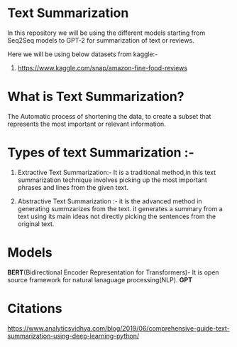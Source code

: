 # Text Summarization
In this repository we will be using the different models starting from Seq2Seq models to GPT-2 for summarization of text or reviews.

Here we will be using below datasets from kaggle:-

1) https://www.kaggle.com/snap/amazon-fine-food-reviews


# What is Text Summarization?
The Automatic process of shortening the data, to create a subset that represents the most important or relevant information.


# Types of text Summarization :-
1) Extractive Text Summarization:- It is a traditional method,in this text summarization technique involves picking up the most important phrases and lines from the given text.

2) Abstractive Text Summarization :- it is the advanced method in generating summzarizes from the text. it generates a summary from a text using its main ideas not directly picking the sentences from the original text.





# Models
  
  **BERT**(Bidirectional Encoder Representation  for Transformers)- It is open source framework for natural lanaguage processing(NLP).
  **GPT**
# Citations
https://www.analyticsvidhya.com/blog/2019/06/comprehensive-guide-text-summarization-using-deep-learning-python/
